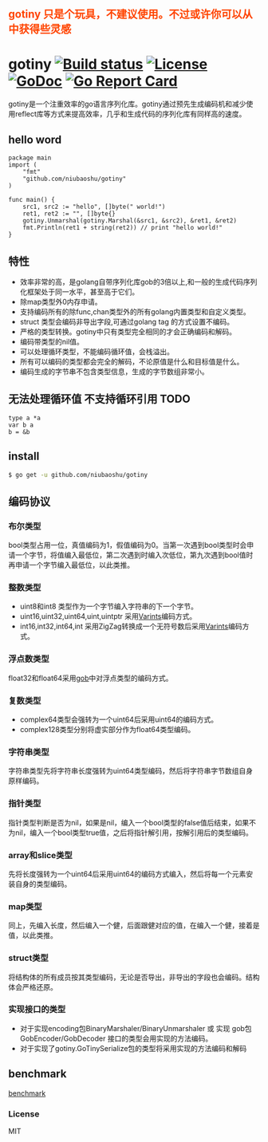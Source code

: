 ## <font color="#FF4500" >gotiny 只是个玩具，不建议使用。不过或许你可以从中获得些灵感</font>

# gotiny   [![Build status][travis-img]][travis-url] [![License][license-img]][license-url] [![GoDoc][doc-img]][doc-url] [![Go Report Card](https://goreportcard.com/badge/github.com/niubaoshu/gotiny)](https://goreportcard.com/report/github.com/niubaoshu/gotiny)
gotiny是一个注重效率的go语言序列化库。gotiny通过预先生成编码机和减少使用reflect库等方式来提高效率，几乎和生成代码的序列化库有同样高的速度。
## hello word 
    package main
    import (
   	    "fmt"
   	    "github.com/niubaoshu/gotiny"
    )
    
    func main() {
   	    src1, src2 := "hello", []byte(" world!")
   	    ret1, ret2 := "", []byte{}
   	    gotiny.Unmarshal(gotiny.Marshal(&src1, &src2), &ret1, &ret2)
   	    fmt.Println(ret1 + string(ret2)) // print "hello world!"
    }

## 特性
- 效率非常的高，是golang自带序列化库gob的3倍以上,和一般的生成代码序列化框架处于同一水平，甚至高于它们。
- 除map类型外0内存申请。
- 支持编码所有的除func,chan类型外的所有golang内置类型和自定义类型。
- struct 类型会编码非导出字段,可通过golang tag 的方式设置不编码。
- 严格的类型转换。gotiny中只有类型完全相同的才会正确编码和解码。
- 编码带类型的nil值。
- 可以处理循环类型，不能编码循环值，会栈溢出。
- 所有可以编码的类型都会完全的解码，不论原值是什么和目标值是什么。
- 编码生成的字节串不包含类型信息，生成的字节数组非常小。
## 无法处理循环值 不支持循环引用  TODO 
	type a *a
	var b a
	b = &b

## install
```bash
$ go get -u github.com/niubaoshu/gotiny
```

## 编码协议
### 布尔类型
bool类型占用一位，真值编码为1，假值编码为0。当第一次遇到bool类型时会申请一个字节，将值编入最低位，第二次遇到时编入次低位，第九次遇到bool值时再申请一个字节编入最低位，以此类推。
### 整数类型
- uint8和int8 类型作为一个字节编入字符串的下一个字节。
- uint16,uint32,uint64,uint,uintptr 采用[Varints](https://developers.google.com/protocol-buffers/docs/encoding#varints)编码方式。
- int16,int32,int64,int 采用ZigZag转换成一个无符号数后采用[Varints](https://developers.google.com/protocol-buffers/docs/encoding#varints)编码方式。

### 浮点数类型
float32和float64采用[gob](https://golang.org/pkg/encoding/gob/)中对浮点类型的编码方式。
### 复数类型
- complex64类型会强转为一个uint64后采用uint64的编码方式。
- complex128类型分别将虚实部分作为float64类型编码。

### 字符串类型
字符串类型先将字符串长度强转为uint64类型编码，然后将字符串字节数组自身原样编码。
### 指针类型
指针类型判断是否为nil，如果是nil，编入一个bool类型的false值后结束，如果不为nil，编入一个bool类型true值，之后将指针解引用，按解引用后的类型编码。
### array和slice类型
先将长度强转为一个uint64后采用uint64的编码方式编入，然后将每一个元素安装自身的类型编码。
### map类型
同上，先编入长度，然后编入一个健，后面跟健对应的值，在编入一个健，接着是值，以此类推。
### struct类型
将结构体的所有成员按其类型编码，无论是否导出，非导出的字段也会编码。结构体会严格还原。
### 实现接口的类型
- 对于实现encoding包BinaryMarshaler/BinaryUnmarshaler 或 实现 gob包GobEncoder/GobDecoder 接口的类型会用实现的方法编码。
- 对于实现了gotiny.GoTinySerialize包的类型将采用实现的方法编码和解码

## benchmark
[benchmark](https://github.com/niubaoshu/go_serialization_benchmarks)


### License
MIT

[travis-img]: https://travis-ci.org/niubaoshu/gotiny.svg?branch=master
[travis-url]: https://travis-ci.org/niubaoshu/gotiny
[license-img]: http://img.shields.io/badge/license-MIT-green.svg?style=flat-square
[license-url]: http://opensource.org/licenses/MIT
[doc-img]: http://img.shields.io/badge/GoDoc-reference-blue.svg?style=flat-square
[doc-url]: https://godoc.org/github.com/niubaoshu/gotiny
